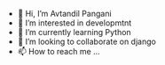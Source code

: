 - 👋 Hi, I’m Avtandil Pangani
- 👀 I’m interested in developmtnt
- 🌱 I’m currently learning Python
- 💞️ I’m looking to collaborate on django
- 📫 How to reach me ...


